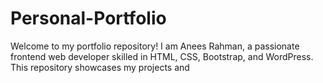 # Personal-Portfolio
Welcome to my portfolio repository! I am Anees Rahman, a passionate frontend web developer skilled in HTML, CSS, Bootstrap, and WordPress. This repository showcases my projects and
